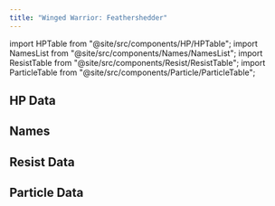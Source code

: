 ```yaml
---
title: "Winged Warrior: Feathershedder"
---
```


import HPTable from "@site/src/components/HP/HPTable";
import NamesList from "@site/src/components/Names/NamesList";
import ResistTable from "@site/src/components/Resist/ResistTable";
import ParticleTable from "@site/src/components/Particle/ParticleTable";

## HP Data

<HPTable item_key="wingedwarriorfeathershedder" data_src="enemy" />

## Names

<NamesList item_key="wingedwarriorfeathershedder" data_src="enemy" />

## Resist Data

<ResistTable item_key="wingedwarriorfeathershedder" data_src="enemy" />

## Particle Data

<ParticleTable item_key="wingedwarriorfeathershedder" data_src="enemy" />